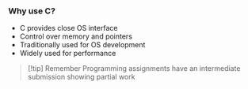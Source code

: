 ### Why use C?
* C provides close OS interface
* Control over memory and pointers
* Traditionally used for OS development
* Widely used for performance

>[!tip] Remember
>Programming assignments have an intermediate submission showing partial work